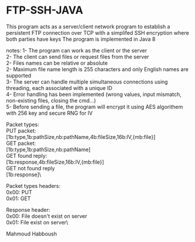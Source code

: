 # FTP-SSH-JAVA

This program acts as a server/client network program to establish a persistent FTP connection over TCP with a simplifed SSH encryption where both parties have keys
The program is implemented in Java 8

notes:
1- The program can work as the client or the server\
2- The client can send files or request files from the server\
2- Files names can be relative or absolute\
2- Maximum file name length is 255 characters and only English names are supported\
3- The server can handle multiple simultaneous connections using threading, each associated with a unique ID\
4- Error handling has been implemented (wrong values, input mismatch, non-existing files, closing the cmd...)\
5- Before sending a file, the program will encrypt it using AES algorithem with 256 key and secure RNG for IV


Packet types:\
PUT packet:\
[1b:type,1b:pathSize,nb:pathName,4b:fileSize,16b:IV,{mb:file}]\
GET packet:\
[1b:type,1b:pathSize,nb:pathName]\
GET found reply:\
[1b:response,4b:fileSize,16b:IV,{mb:file}]\
GET not found reply\
[1b:response]\

Packet types headers:\
0x00: PUT\
0x01: GET

Response header:\
0x00: File doesn't exist on server\
0x01: File exist on server\


Mahmoud Habboush
